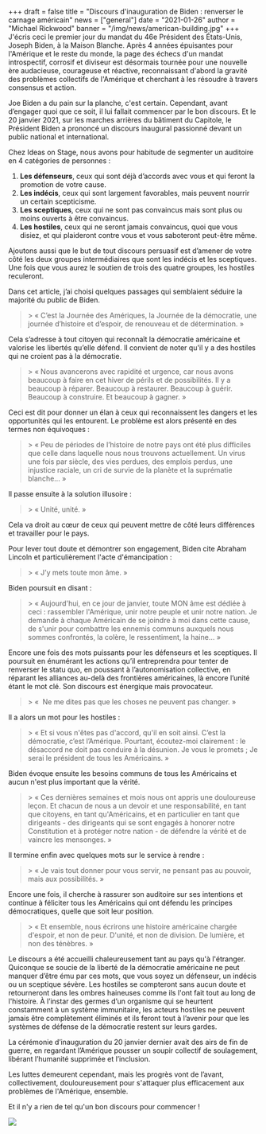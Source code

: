 +++
draft = false
title = "Discours d'inauguration de Biden : renverser le carnage américain"
news = ["general"]
date = "2021-01-26"
author = "Michael Rickwood"
banner = "/img/news/american-building.jpg"
+++
J'écris ceci le premier jour du mandat du 46e Président des États-Unis, Joseph Biden, à la Maison Blanche. Après 4 années épuisantes pour l'Amérique et le reste du monde, la page des échecs d'un mandat introspectif, corrosif et diviseur est désormais tournée pour une nouvelle ère audacieuse, courageuse et réactive, reconnaissant d'abord la gravité des problèmes collectifs de l'Amérique et cherchant à les résoudre à travers consensus et action.

Joe Biden a du pain sur la planche, c'est certain. Cependant, avant d’engager quoi que ce soit, il lui fallait commencer par le bon discours. Et le 20 janvier 2021, sur les marches arrières du bâtiment du Capitole, le Président Biden a prononcé un discours inaugural passionné devant un public national et international.

Chez Ideas on Stage, nous avons pour habitude de segmenter un auditoire en 4 catégories de personnes :

1. **Les défenseurs**, ceux qui sont déjà d’accords avec vous et qui feront la promotion de votre cause.
2. **Les indécis**, ceux qui sont largement favorables, mais peuvent nourrir un certain scepticisme.
3. **Les sceptiques**, ceux qui ne sont pas convaincus mais sont plus ou moins ouverts à être convaincus.
4. **Les hostiles**, ceux qui ne seront jamais convaincus, quoi que vous disiez, et qui plaideront contre vous et vous saboteront peut-être même.

Ajoutons aussi que le but de tout discours persuasif est d’amener de votre côté les deux groupes intermédiaires que sont les indécis et les sceptiques. Une fois que vous aurez le soutien de trois des quatre groupes, les hostiles reculeront.

Dans cet article, j’ai choisi quelques passages qui semblaient séduire la majorité du public de Biden.

> \> « C’est la Journée des Amériques, la Journée de la démocratie, une journée d’histoire et d’espoir, de renouveau et de détermination. »

Cela s’adresse à tout citoyen qui reconnaît la démocratie américaine et valorise les libertés qu’elle défend. Il convient de noter qu'il y a des hostiles qui ne croient pas à la démocratie.

> \> « Nous avancerons avec rapidité et urgence, car nous avons beaucoup à faire en cet hiver de périls et de possibilités. Il y a beaucoup à réparer. Beaucoup à restaurer. Beaucoup à guérir. Beaucoup à construire. Et beaucoup à gagner. »

Ceci est dit pour donner un élan à ceux qui reconnaissent les dangers et les opportunités qui les entourent. Le problème est alors présenté en des termes non équivoques :

> \> « Peu de périodes de l’histoire de notre pays ont été plus difficiles que celle dans laquelle nous nous trouvons actuellement. Un virus une fois par siècle, des vies perdues, des emplois perdus, une injustice raciale, un cri de survie de la planète et la suprématie blanche… »

Il passe ensuite à la solution illusoire :

> \> « Unité, unité. »

Cela va droit au cœur de ceux qui peuvent mettre de côté leurs différences et travailler pour le pays.

Pour lever tout doute et démontrer son engagement, Biden cite Abraham Lincoln et particulièrement l'acte d'émancipation :

> \> « J’y mets toute mon âme. »

Biden poursuit en disant :

> \> « Aujourd'hui, en ce jour de janvier, toute MON âme est dédiée à ceci : rassembler l'Amérique, unir notre peuple et unir notre nation. Je demande à chaque Américain de se joindre à moi dans cette cause, de s'unir pour combattre les ennemis communs auxquels nous sommes confrontés, la colère, le ressentiment, la haine… »

Encore une fois des mots puissants pour les défenseurs et les sceptiques. Il poursuit en énumérant les actions qu’il entreprendra pour tenter de renverser le statu quo, en poussant à l’autonomisation collective, en réparant les alliances au-delà des frontières américaines, là encore l’unité étant le mot clé. Son discours est énergique mais provocateur.

> \> «  Ne me dites pas que les choses ne peuvent pas changer. »

Il a alors un mot pour les hostiles :

> \> « Et si vous n'êtes pas d'accord, qu'il en soit ainsi. C’est la démocratie, c’est l’Amérique. Pourtant, écoutez-moi clairement : le désaccord ne doit pas conduire à la désunion. Je vous le promets ; Je serai le président de tous les Américains. »

Biden évoque ensuite les besoins communs de tous les Américains et aucun n'est plus important que la vérité.

> \> « Ces dernières semaines et mois nous ont appris une douloureuse leçon. Et chacun de nous a un devoir et une responsabilité, en tant que citoyens, en tant qu'Américains, et en particulier en tant que dirigeants - des dirigeants qui se sont engagés à honorer notre Constitution et à protéger notre nation - de défendre la vérité et de vaincre les mensonges. »

Il termine enfin avec quelques mots sur le service à rendre :

> \> « Je vais tout donner pour vous servir, ne pensant pas au pouvoir, mais aux possibilités. » 

Encore une fois, il cherche à rassurer son auditoire sur ses intentions et continue à féliciter tous les Américains qui ont défendu les principes démocratiques, quelle que soit leur position.

> \> « Et ensemble, nous écrirons une histoire américaine chargée d'espoir, et non de peur. D'unité, et non de division. De lumière, et non des ténèbres. »

Le discours a été accueilli chaleureusement tant au pays qu'à l'étranger. Quiconque se soucie de la liberté de la démocratie américaine ne peut manquer d’être ému par ces mots, que vous soyez un défenseur, un indécis ou un sceptique sévère. Les hostiles se compteront sans aucun doute et retourneront dans les ombres haineuses comme ils l'ont fait tout au long de l'histoire. À l’instar des germes d’un organisme qui se heurtent constamment à un système immunitaire, les acteurs hostiles ne peuvent jamais être complètement éliminés et ils feront tout à l’avenir pour que les systèmes de défense de la démocratie restent sur leurs gardes.

La cérémonie d’inauguration du 20 janvier dernier avait des airs de fin de guerre, en regardant l’Amérique pousser un soupir collectif de soulagement, libérant l’humanité supprimée et l’inclusion.

Les luttes demeurent cependant, mais les progrès vont de l’avant, collectivement, douloureusement pour s'attaquer plus efficacement aux problèmes de l'Amérique, ensemble.

Et il n'y a rien de tel qu'un bon discours pour commencer !

![](/img/news/american-building.jpg)